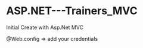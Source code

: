 # ASP.NET---Trainers_MVC
Initial Create with Asp.Net MVC

@Web.config => add your credentials

<connectionStrings>
    <add name="Sundesmos" connectionString="Data Source={{yourSQL_here}};Initial Catalog={{yourName_here}};
      Integrated Security=True;Connect Timeout=30;Encrypt=False;TrustServerCertificate=False;
        ApplicationIntent=ReadWrite;MultiSubnetFailover=False" providerName="System.Data.SqlClient"/>
</connectionStrings>
